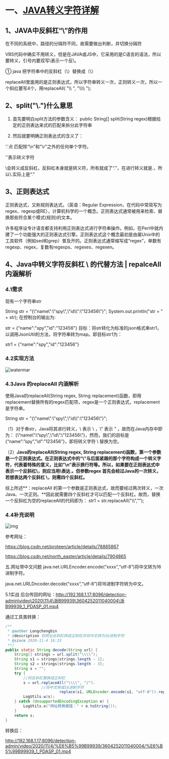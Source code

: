 # 一、[JAVA转义字符详解](https://blog.csdn.net/xxdw1992/article/details/105899612)

## 1、JAVA中反斜杠“\”的作用

在不同的系统中，路径的分隔符不同，故需要做出判断，并切换分隔符

VBS代码中确实不用转义，但是在JAVA或JS中，它采用的是C语言的语法，所以要转义，引号内要双写\\表示一个反\。

① java 把字符串中的反斜杠（\）替换成（\\）

replaceAll里面用的是正则表达式，所以字符串转义一次，正则转义一次，所以一个斜扛要写4个，用replaceAll( "\\\\ ",   "\\\\\\\\ ");

## 2、split("\\.")什么意思

1. 首先要明白split方法的参数含义：
public String[] split(String regex)根据给定的正则表达来式的匹配来拆分此字符串

2. 然后就要明确正则表达式的含义了：

'.'点 匹配除“\n”和"\r"之外的任何单个字符。

'\'表示转义字符

\\会转义成反斜杠，反斜杠本身就是转义符，所有就成了“\.”，在进行转义就是.，所以\\.实际上是“.”

## 3、正则表达式

正则表达式，又称规则表达式。（英语：Regular Expression，在代码中常简写为regex、regexp或RE），计算机科学的一个概念。正则表达式通常被用来检索、替换那些符合某个模式(规则)的文本。

许多程序设专计语言都支持利用正则表达式进行字符串操作。例如，在Perl中就内建了一个功能强大的正则表达式引擎。正则表达式这个概念最初是由属Unix中的工具软件（例如sed和grep）普及开的。正则表达式通常缩写成“regex”，单数有regexp、regex，复数有regexps、regexes、regexen。

## 4、Java中转义字符反斜杠 \ 的代替方法 | repalceAll 内涵解析

### 4.1需求

现有一个字符串str

String str = "{\\\"name\\\":\\\"spy\\\",\\\"id\\\\":\\\"123456\\\"}";
System.out.println("str = " + str);
在控制台的输出为:

str = {\"name\":\"spy\",\"id\":\"123456\"}
目标：将str转化为标准的json格式串str1，以调用JsonUtil的方法，将字符串转为map。即目标str1为：

str1 = {"name":"spy","id":"123456"}

### 4.2实现方法

![watermar](JAVA转义字符详解.assets/watermar.png)

### 4.3Java 的replaceAll 内涵解析

使用Java的replaceAll(String regex, String replacement)函数，即用replacement替换所有的regex匹配项，regex是一个正则表达式，replacement是字符串。

String str = "{\\\"name\\\":\\\"spy\\\",\\\"id\\\\":\\\"123456\\\"}";

（1）对于串str，Java将其进行转义，\\ 表示 \ ，\” 表示 ” ，故而在Java内存中即为：
{\”name\”:\”spy\”,\”id\”:\”123456\”}，然而，我们的目标是 {“name”:”spy”,”id”:”123456”}，即将转义字符 \ 替换为空。

（2）**Java的replaceAll(String regex, String replacement)函数，第一个参数是一个正则表达式。在正则表达式中的“\”与后面紧跟的那个字符构成一个转义字符，代表着特殊的意义，比如”\n”表示换行符等。所以，如果要在正则表达式中表示一个反斜杠\，则应当用\\表达 。但参数regex 首先会经过Java的一次转义，若想表达两个反斜杠 \\，则需四个反斜杠。**

综上所述**：replaceAll 的第一个参数是正则表达式，故而要经过两次转义，一次Java、一次正则。**因此就需要四个反斜杠才可以匹配一个反斜杠。故而，替换一个反斜杠为空的replaceAll的代码即为：
str1 = str.replaceAll("\\\\","");

### 4.4补充说明

![img](JAVA转义字符详解.assets/watermark,type_ZmFuZ3poZW5naGVpdGk,shadow_10,text_aHR0cHM6Ly9ibG9nLmNzZG4ubmV0L3h4ZHcxOTky,size_16,color_FFFFFF,t_70.png)


参考网址：

https://blog.csdn.net/proteen/article/details/78885867

https://blog.csdn.net/north_easter/article/details/7904865

五.网址带中文问题
java.net.URLEncoder.encode(“xxxx”,“utf-8”)将中文转为16进制字符。

java.net.URLDncoder.decode(“xxxx”,“utf-8”)将16进制字符转为中文。

5.1实战
后台传回的网址：http://192.168.1.17:8096/detection-admin\video\2020\11\4\浙B99939\3604252011040004\浙B99939_1_PDASP_01.mp4

通过工具类转换：

```java
/**
 * @author Longchengbin
 * @description 将网址反斜杠转成正斜杠并将中文转为16进制字符
 * @since 2020-11-4 16:33
 **/
public static String decode(String url) {
    String[] strings = url.split("\\\\");
    String s1 = strings[strings.length - 1];
    String s2 = strings[strings.length - 3];
    String s = "";
    try {
        //将反斜杠替换成正斜杠
        s = url.replaceAll("\\\\", "/").
                //将中文转成16进制字符
                        replace(s1, URLEncoder.encode(s1, "utf-8")).replace(s2, URLEncoder.encode(s2, "utf-8"));
        LogUtils.w(s);
    } catch (UnsupportedEncodingException e) {
        LogUtils.e("网址转换报错：" + e.toString());
    }
    return s;
}
```
转换后：

http://192.168.1.17:8096/detection-admin/video/2020/11/4/%E6%B5%99B99939/3604252011040004/%E6%B5%99B99939_1_PDASP_01.mp4

